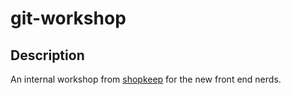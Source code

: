 # git-workshop

## Description

An internal workshop from [shopkeep](http://www.shopkeep.com) for the new front end nerds.
